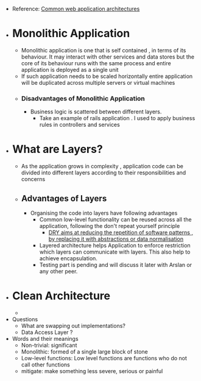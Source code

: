 - Reference: [Common web application architectures](https://learn.microsoft.com/en-us/dotnet/architecture/modern-web-apps-azure/common-web-application-architectures)
- # Monolithic Application
	- Monolithic application is one that is self contained , in terms of its behaviour. It may interact with other services and data stores but the core of its behaviour runs with the same process and entire application is deployed as a single unit
	- If such application needs to be scaled horizontally entire application will be duplicated across multiple servers or virtual machines
	- ### Disadvantages of Monolithic Application
		- Business logic is scattered between different layers.
			- Take an example of rails application . I used to apply business rules in controllers and services
- # What are Layers?
	- As the application grows in complexity , application code can be divided into different layers according to their responsibilities and concerns
	- ## Advantages of Layers
		- Organising the code into layers have following advantages
			- Common low-level functionality can be reused across all the application, following the don't repeat yourself principle
				- <ins>DRY aims at reducing the repetition of software patterns , by replacing it with abstractions or data normalisation</ins>
			- Layered architecture helps Application to enforce restriction which layers can communicate with layers. This also help to achieve encapsulation.
			- Testing part is pending and will discuss it later with Arslan or any other peer.
- # Clean Architecture
	-
- Questions
	- What are swapping out implementations?
	- Data Access Layer ?
- Words and their meanings
	- Non-trivial: significant
	- Monolithic: formed of a single large block of stone
	- Low-level functions: Low level functions are functions who do not call other functions
	- mitigate: make something less severe, serious or painful